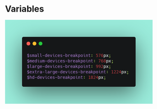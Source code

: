 # Variables

![Device Breakpoints](https://github.com/EduardoRotundaro/sass-boilerplate/blob/master/docs/images/variables_device-breakpoints.png?raw=true)
